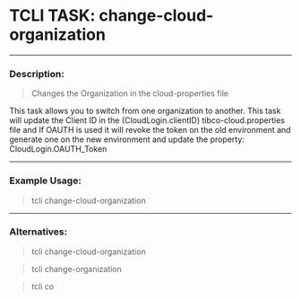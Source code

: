 # TCLI TASK: change-cloud-organization

---

### Description:

> Changes the Organization in the cloud-properties file

This task allows you to switch from one organization to another. This task will update the Client ID in the (CloudLogin.clientID) tibco-cloud.properties file and If OAUTH is used it will revoke the token on the old environment and generate one on the new environment and update the property: CloudLogin.OAUTH_Token

---

### Example Usage:

> tcli change-cloud-organization

---

### Alternatives:

> tcli change-cloud-organization

> tcli change-organization

> tcli co
